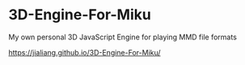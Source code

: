 # 3D-Engine-For-Miku

My own personal 3D JavaScript Engine for playing MMD file formats

https://jialiang.github.io/3D-Engine-For-Miku/
